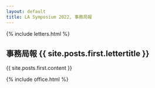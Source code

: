 ```yaml
---
layout: default
title: LA Symposium 2022, 事務局報
---
```


{% include letters.html %}

事務局報 {{ site.posts.first.lettertitle }}
--------
{{ site.posts.first.content }}

{% include office.html %}

